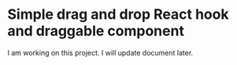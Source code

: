 # Simple drag and drop React hook and draggable component

I am working on this project. I will update document later.
